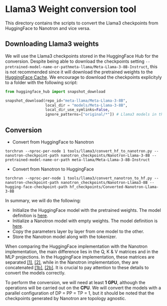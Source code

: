 # Llama3 Weight conversion tool
This directory contains the scripts to convert the Llama3 checkpoints from HuggingFace to Nanotron and vice versa.

## Downloading Llama3 weights
We will use the Llama3 checkpoints stored in the HuggingFace Hub for the conversion. Despite being able to download the checkpoints setting `--pretrained-model-name-or-pathmeta-llama/Meta-Llama-3-8B-Instruct`, this is not recommended since it will download the pretrained weights to the [HuggingFace Cache](https://huggingface.co/docs/huggingface_hub/package_reference/environment_variables#hfhubcache). We encourage to download the checkpoints explicityly to a folder with the following script:
```python
from huggingface_hub import snapshot_download

snapshot_download(repo_id="meta-llama/Meta-Llama-3-8B",
                  local_dir = "models/Meta-Llama-3-8B",
                  local_dir_use_symlinks=False,
                  ignore_patterns=["original/*"]) # Llama3 models in the Hub contain the original checkpoints. We just want the HF checkpoint stored in the safetensor format
```

## Conversion

- Convert from HuggingFace to Nanotron

`torchrun --nproc-per-node 1 tools/llama3/convert_hf_to_nanotron.py --nanotron-checkpoint-path nanotron_checkpoints/Nanotron-Llama-3-8B --pretrained-model-name-or-path meta-llama/Meta-Llama-3-8B-Instruct`
- Convert from Nanotron to HuggingFace

`torchrun --nproc-per-node 1 tools/llama3/convert_nanotron_to_hf.py --nanotron-checkpoint-path nanotron_checkpoints/Nanotron-Llama3-8B --hugging-face-checkpoint-path hf_checkpoints/Converted-Nanotron-Llama-3-8B`

In summary, we will do the following:
- Initialize the HuggingFace model with the pretrained weights. The model definition is [here](https://github.com/huggingface/transformers/blob/main/src/transformers/models/llama/modeling_llama.py).
- Initialize a Nanotron model with empty weights. The model definition is [here](https://github.com/huggingface/nanotron/blob/main/src/nanotron/models/llama.py).
- Copy the parameters layer by layer from one model to the other.
- Store the Nanotron model along with the tokenizer.

When comparing the HuggingFace implementation with the Nanotron implementation, the main difference lies in the Q, K & V matrices and in the MLP projections. In the HuggingFace implementation, these matrices are separated [[1]](https://github.com/huggingface/transformers/blob/main/src/transformers/models/llama/modeling_llama.py#L415), [[2]](https://github.com/huggingface/transformers/blob/1518508467d96b3866fc4ebcb7a5b3a2e0df2aa4/src/transformers/models/llama/modeling_llama.py#L194), while in the Nanotron implementation, they are concatenated [[1b]](https://github.com/huggingface/nanotron/blob/b69690703a1c41b60cd706f92a80a3d23ebaf2d0/src/nanotron/models/llama.py#L310), [[2b]](https://github.com/huggingface/nanotron/blob/b69690703a1c41b60cd706f92a80a3d23ebaf2d0/src/nanotron/models/llama.py#L149). It is crucial to pay attention to these details to convert the models correctly.

To perform the conversion, we will need at least **1 GPU**, although the operations will be carried out on the **CPU**. We will convert the models with a parallel configuration of DP = PP = TP = 1, but it should be noted that the checkpoints generated by Nanotron are topology agnostic.
